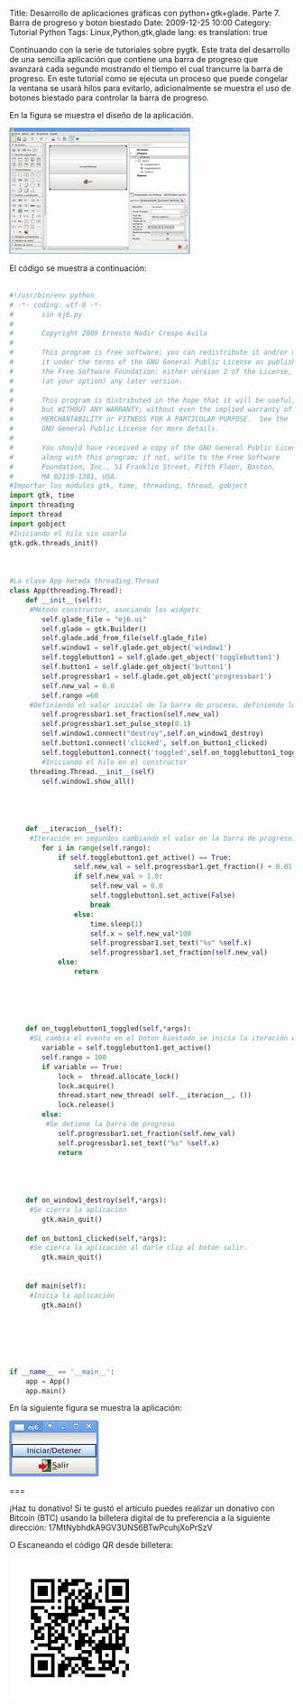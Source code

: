 Title: Desarrollo de aplicaciones gráficas con python+gtk+glade. Parte 7. Barra de progreso y boton biestado
Date: 2009-12-25 10:00
Category: Tutorial Python
Tags: Linux,Python,gtk,glade
lang: es
translation: true

Continuando con la serie de tutoriales sobre pygtk. Este trata del desarrollo de una sencilla aplicación que contiene una barra de progreso que avanzará cada segundo mostrando el tiempo el cual trancurre la barra de progreso. En este tutorial como se ejecuta un proceso que puede congelar la ventana se usará hilos para evitarlo, adicionalmente se muestra el uso de botones biestado para controlar la barra de progreso.

En la figura se muestra el diseño de la aplicación.

![Tutorial 7 Glade 1](./images/tutorialpythongtkglade7-1.png)



El código se muestra a continuación:

```python

#!/usr/bin/env python
# -*- coding: utf-8 -*-
#       sin ej6.py
#       
#       Copyright 2009 Ernesto Nadir Crespo Avila 
#       
#       This program is free software; you can redistribute it and/or modify
#       it under the terms of the GNU General Public License as published by
#       the Free Software Foundation; either version 2 of the License, or
#       (at your option) any later version.
#       
#       This program is distributed in the hope that it will be useful,
#       but WITHOUT ANY WARRANTY; without even the implied warranty of
#       MERCHANTABILITY or FITNESS FOR A PARTICULAR PURPOSE.  See the
#       GNU General Public License for more details.
#       
#       You should have received a copy of the GNU General Public License
#       along with this program; if not, write to the Free Software
#       Foundation, Inc., 51 Franklin Street, Fifth Floor, Boston,
#       MA 02110-1301, USA.
#Importar los módulos gtk, time, threading, thread, gobject
import gtk, time
import threading
import thread
import gobject
#Iniciando el hilo sin usarlo
gtk.gdk.threads_init()


    
#La clase App hereda threading.Thread
class App(threading.Thread):
    def __init__(self):
     #Método constructor, asociando los widgets
        self.glade_file = "ej6.ui"
        self.glade = gtk.Builder()
        self.glade.add_from_file(self.glade_file)
        self.window1 = self.glade.get_object('window1')
        self.togglebutton1 = self.glade.get_object('togglebutton1')
        self.button1 = self.glade.get_object('button1')
        self.progressbar1 = self.glade.get_object('progressbar1')
        self.new_val = 0.0
        self.rango =60
     #Definiendo el valor inicial de la barra de proceso, definiendo los saltos en 0.1
        self.progressbar1.set_fraction(self.new_val)
        self.progressbar1.set_pulse_step(0.1)
        self.window1.connect("destroy",self.on_window1_destroy)
        self.button1.connect('clicked', self.on_button1_clicked)
        self.togglebutton1.connect('toggled',self.on_togglebutton1_toggled)
        #Iniciando el hilo en el constructor
     threading.Thread.__init__(self)
        self.window1.show_all()
    
    
        
    
    def __iteracion__(self):
     #Iteración en segundos cambiando el valor en la barra de progreso.
        for i in range(self.rango):
            if self.togglebutton1.get_active() == True:
                self.new_val = self.progressbar1.get_fraction() + 0.01
                if self.new_val > 1.0:
                    self.new_val = 0.0
                    self.togglebutton1.set_active(False)
                    break
                else:
                    time.sleep(1)
                    self.x = self.new_val*100
                    self.progressbar1.set_text("%s" %self.x)
                    self.progressbar1.set_fraction(self.new_val)
            else:
                return
                
                
        

    
    def on_togglebutton1_toggled(self,*args):
     #Si cambia el evento en el boton biestado se inicia la iteración entre los hilos.
        variable = self.togglebutton1.get_active()
        self.rango = 100
        if variable == True:
            lock =  thread.allocate_lock()
            lock.acquire()
            thread.start_new_thread( self.__iteracion__, ()) 
            lock.release()
        else:
         #Se detiene la barra de progreso
            self.progressbar1.set_fraction(self.new_val)
            self.progressbar1.set_text("%s" %self.x)
            return
            
            
        
    
    def on_window1_destroy(self,*args):
     #Se cierra la aplicación
        gtk.main_quit()
    
    def on_button1_clicked(self,*args):
     #Se cierra la aplicación al darle clip al boton salir.
        gtk.main_quit()
    
    
    def main(self):
     #Inicia la aplicación
        gtk.main()






if __name__ == '__main__':
    app = App()
    app.main()


```

En la siguiente figura se muestra la aplicación:


![Tutorial 7 Glade 2](./images/tutorialpythongtkglade7-2.png)



===

¡Haz tu donativo!
Si te gustó el artículo puedes realizar un donativo con Bitcoin (BTC)
usando la billetera digital de tu preferencia a la siguiente
dirección: 17MtNybhdkA9GV3UNS6BTwPcuhjXoPrSzV

O Escaneando el código QR desde billetera:

![17MtNybhdkA9GV3UNS6BTwPcuhjXoPrSzV](./images/17MtNybhdkA9GV3UNS6BTwPcuhjXoPrSzV.png)